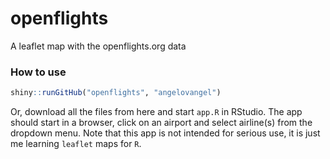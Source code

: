 # openflights
A leaflet map with the openflights.org data

### How to use

```r
shiny::runGitHub("openflights", "angelovangel")
```

Or, download all the files from here and start `app.R` in RStudio.
The app should start in a browser, click on an airport and select airline(s) from the dropdown menu.
Note that this app is not intended for serious use, it is just me learning `leaflet` maps for `R`. 
